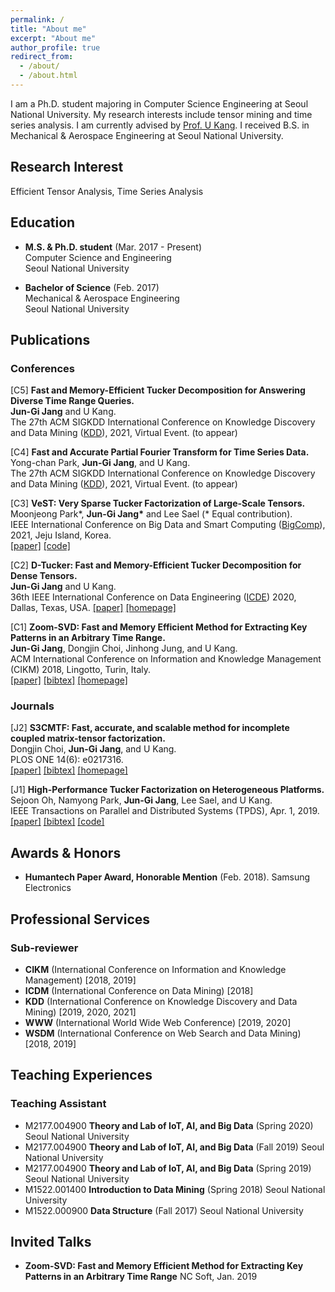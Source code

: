 ```yaml
---
permalink: /
title: "About me"
excerpt: "About me"
author_profile: true
redirect_from: 
  - /about/
  - /about.html
---
```


I am a Ph.D. student majoring in Computer Science Engineering at Seoul National University. My research interests include tensor mining and time series analysis. I am currently advised by [Prof. U Kang](https://datalab.snu.ac.kr/~ukang/). I received B.S. in Mechanical & Aerospace Engineering at Seoul National University.

## Research Interest

Efficient Tensor Analysis, Time Series Analysis

## Education

* **M.S. & Ph.D. student** (Mar. 2017 - Present)  
    Computer Science and Engineering  
    Seoul National University

* **Bachelor of Science** (Feb. 2017)  
    Mechanical & Aerospace Engineering  
    Seoul National University

## Publications

### Conferences  

\[C5\] **Fast and Memory-Efficient Tucker Decomposition for Answering Diverse Time Range Queries.**   
       **Jun-Gi Jang** and U Kang.   
       The 27th ACM SIGKDD International Conference on Knowledge Discovery and Data Mining  ([KDD](https://www.kdd.org/kdd2021/)), 2021, Virtual Event. (to appear)   

\[C4\] **Fast and Accurate Partial Fourier Transform for Time Series Data.**   
       Yong-chan Park, **Jun-Gi Jang**, and U Kang.   
       The 27th ACM SIGKDD International Conference on Knowledge Discovery and Data Mining  ([KDD](https://www.kdd.org/kdd2021/)), 2021, Virtual Event. (to appear)   

\[C3\] **VeST: Very Sparse Tucker Factorization of Large-Scale Tensors.**   
       Moonjeong Park\*, **Jun-Gi Jang\*** and Lee Sael (\* Equal contribution).  
       IEEE International Conference on Big Data and Smart Computing ([BigComp](http://www.bigcomputing.org/)), 2021, Jeju Island, Korea.  
       [[paper]](https://ieeexplore.ieee.org/document/9373235/) [[code]](https://github.com/leesael/VeST)

\[C2\] **D-Tucker: Fast and Memory-Efficient Tucker Decomposition for Dense Tensors.**   
       **Jun-Gi Jang** and U Kang.  
       36th IEEE International Conference on Data Engineering ([ICDE](https://www.utdallas.edu/icde/)) 2020, Dallas, Texas, USA.
       [[paper]](https://datalab.snu.ac.kr/dtucker/resources/paper.pdf) [[homepage]](https://datalab.snu.ac.kr/dtucker/)

\[C1\] **Zoom-SVD: Fast and Memory Efficient Method for Extracting Key Patterns in an Arbitrary Time Range.**   
       **Jun-Gi Jang**, Dongjin Choi, Jinhong Jung, and U Kang.  
       ACM International Conference on Information and Knowledge Management (CIKM) 2018, Lingotto, Turin, Italy.  
       [[paper]](https://datalab.snu.ac.kr/~ukang/papers/zoomsvdCIKM18.pdf) [[bibtex]](https://datalab.snu.ac.kr/~ukang/papers/zoomsvdCIKM18.bib) [[homepage]](https://datalab.snu.ac.kr/zoomsvd/)

### Journals 

\[J2\] **S3CMTF: Fast, accurate, and scalable method for incomplete coupled matrix-tensor factorization.**   
       Dongjin Choi, **Jun-Gi Jang**, and U Kang.  
       PLOS ONE 14(6): e0217316.  
       [[paper]](https://journals.plos.org/plosone/article/file?id=10.1371/journal.pone.0217316&type=printable) [[bibtex]](https://datalab.snu.ac.kr/~ukang/papers/s3cmtfPLOS19.bib) [[homepage]](https://datalab.snu.ac.kr/S3CMTF/)

\[J1\] **High-Performance Tucker Factorization on Heterogeneous Platforms.**   
       Sejoon Oh, Namyong Park, **Jun-Gi Jang**, Lee Sael, and U Kang.  
       IEEE Transactions on Parallel and Distributed Systems (TPDS), Apr. 1, 2019.  
       [[paper]](https://github.com/sejoonoh/sejoonoh.github.io/blob/master/files/GTA_paper.pdf) [[bibtex]](https://github.com/sejoonoh/sejoonoh.github.io/blob/master/files/GTA.bib) [[code]](https://github.com/sejoonoh/GTA-Tensor)  


## Awards & Honors

* **Humantech Paper Award, Honorable Mention** (Feb. 2018).
Samsung Electronics

## Professional Services

### Sub-reviewer
* **CIKM** (International Conference on Information and Knowledge Management) [2018, 2019]
* **ICDM** (International Conference on Data Mining) [2018]
* **KDD** (International Conference on Knowledge Discovery and Data Mining) [2019, 2020, 2021]
* **WWW** (International World Wide Web Conference) [2019, 2020]
* **WSDM** (International Conference on Web Search and Data Mining) [2018, 2019]

## Teaching Experiences

### Teaching Assistant
* M2177.004900 **Theory and Lab of IoT, AI, and Big Data** (Spring 2020)
Seoul National University
* M2177.004900 **Theory and Lab of IoT, AI, and Big Data** (Fall 2019)
Seoul National University
* M2177.004900 **Theory and Lab of IoT, AI, and Big Data** (Spring 2019)
Seoul National University
* M1522.001400 **Introduction to Data Mining** (Spring 2018)
Seoul National University
* M1522.000900 **Data Structure** (Fall 2017)
Seoul National University

## Invited Talks
* **Zoom-SVD: Fast and Memory Efficient Method for Extracting Key Patterns in an Arbitrary Time Range**
NC Soft, Jan. 2019
